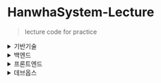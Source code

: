 # HanwhaSystem-Lecture
> lecture code for practice

<details>
  <summary> 기반기술 </summary>
  <div markdown = '1'> 
    <li>SW공학</li>
    <li>Database</li>
  </div>

</details>


<details>
  <summary> 백엔드 </summary>
</details>

<details>
  <summary> 프론트엔드 </summary>
</details>

<details>
  <summary> 데브옵스 </summary>
</details>
